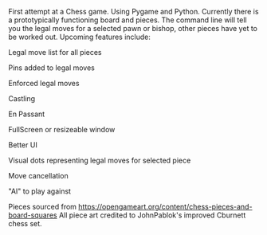 First attempt at a Chess game. Using Pygame and Python. Currently there is a prototypically functioning board and pieces. The command line will tell you the legal moves for a selected pawn or bishop, other pieces have yet to be worked out. Upcoming features include:

Legal move list for all pieces

Pins added to legal moves

Enforced legal moves

Castling

En Passant

FullScreen or resizeable window

Better UI

Visual dots representing legal moves for selected piece

Move cancellation

"AI" to play against

Pieces sourced from https://opengameart.org/content/chess-pieces-and-board-squares
All piece art credited to JohnPablok's improved Cburnett chess set.
